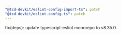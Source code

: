 ```yaml
---
"@tcd-devkit/eslint-config-import-ts": patch
"@tcd-devkit/eslint-config-ts": patch
---
```


fix(deps): update typescript-eslint monorepo to v8.35.0
